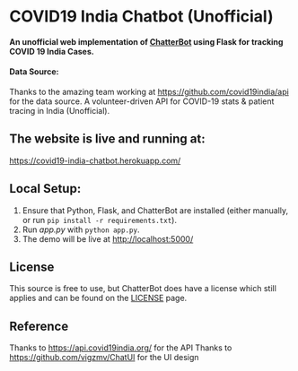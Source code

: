 # COVID19 India Chatbot (Unofficial)

#### An unofficial web implementation of [ChatterBot](https://github.com/gunthercox/ChatterBot) using Flask for tracking COVID 19 India Cases.

#### Data Source:
Thanks to the amazing team working at https://github.com/covid19india/api for the data source. A volunteer-driven API for COVID-19 stats & patient tracing in India (Unofficial).


## The website is live and running at:
https://covid19-india-chatbot.herokuapp.com/

## Local Setup:
 1. Ensure that Python, Flask, and ChatterBot are installed (either manually, or run `pip install -r requirements.txt`).
 2. Run *app.py* with `python app.py`.
 3. The demo will be live at [http://localhost:5000/](http://localhost:5000/)


## License
This source is free to use, but ChatterBot does have a license which still applies and can be found on the [LICENSE](https://github.com/gunthercox/ChatterBot/blob/master/LICENSE) page.

## Reference
Thanks to https://api.covid19india.org/ for the API
Thanks to https://github.com/vigzmv/ChatUI for the UI design

